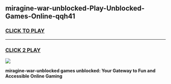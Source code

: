 
## miragine-war-unblocked-Play-Unblocked-Games-Online-qqh41
<h3>
<a href="https://premium76.site?title=miragine-war-unblocked&ref=25A">CLICK TO PLAY</a></h3>
<hr>

<h3>
<a href="https://premium76.site?title=miragine-war-unblocked&ref=25A">CLICK 2 PLAY</a>
  
</h3>

<a href="https://premium76.site?title=miragine-war-unblocked&ref=25A"><img src="https://clearcache.store/games.png"></a>


**miragine-war-unblocked games unblocked: Your Gateway to Fun and Accessible Online Gaming**
